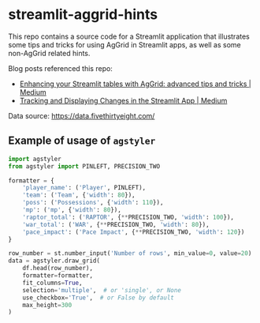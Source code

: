 # streamlit-aggrid-hints

This repo contains a source code for a Streamlit application that illustrates some tips and tricks for using AgGrid in Streamlit apps, as well as some non-AgGrid related hints. 

Blog posts referenced this repo: 
- [Enhancing your Streamlit tables with AgGrid: advanced tips and tricks | Medium](https://medium.com/@nikolayryabykh/250d4b57903?source=friends_link&sk=e6ca868eb075fee7b4f76899e8ee2708)
- [Tracking and Displaying Changes in the Streamlit App | Medium](https://medium.com/@nikolayryabykh/tracking-and-displaying-changes-in-the-streamlit-app-8bf882f2b24f?source=friends_link&sk=ed403200724cf456d8dcdf3ba59b46b5)

Data source: https://data.fivethirtyeight.com/

## Example of usage of `agstyler`

```python
import agstyler
from agstyler import PINLEFT, PRECISION_TWO

formatter = {
    'player_name': ('Player', PINLEFT),
    'team': ('Team', {'width': 80}),
    'poss': ('Possessions', {'width': 110}),
    'mp': ('mp', {'width': 80}),
    'raptor_total': ('RAPTOR', {**PRECISION_TWO, 'width': 100}),
    'war_total': ('WAR', {**PRECISION_TWO, 'width': 80}),
    'pace_impact': ('Pace Impact', {**PRECISION_TWO, 'width': 120})
}

row_number = st.number_input('Number of rows', min_value=0, value=20)
data = agstyler.draw_grid(
    df.head(row_number),
    formatter=formatter,
    fit_columns=True,
    selection='multiple',  # or 'single', or None
    use_checkbox='True',  # or False by default
    max_height=300
)
```
